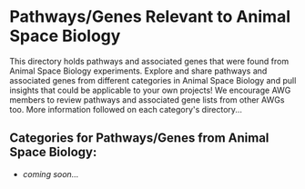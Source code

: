 # Pathways/Genes Relevant to Animal Space Biology

This directory holds pathways and associated genes that were found from Animal Space Biology experiments. Explore and share pathways and associated genes from different categories in Animal Space Biology and pull insights that could be applicable to your own projects! We encourage AWG members to review pathways and associated gene lists from other AWGs too. More information followed on each category's directory...

## Categories for Pathways/Genes from Animal Space Biology:

- *coming soon...*
